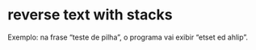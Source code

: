 # reverse text with stacks

Exemplo: na frase “teste de pilha”, o programa vai exibir “etset ed ahlip”. 
 
